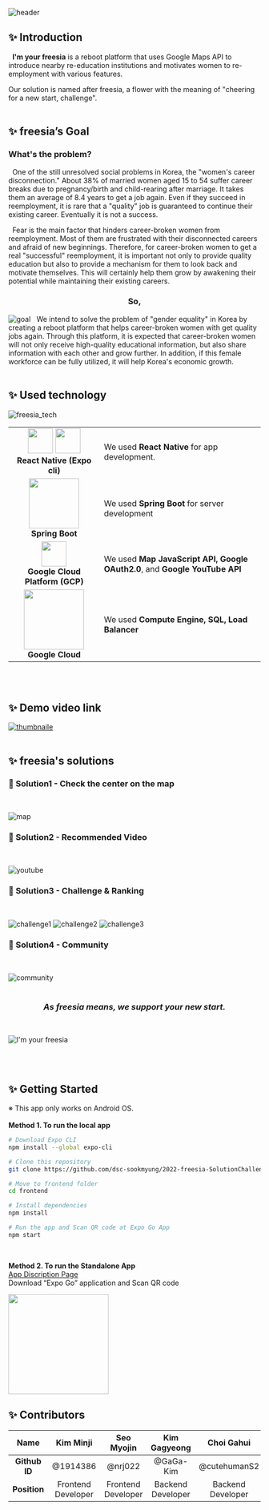 ![header](https://capsule-render.vercel.app/api?type=waving&color=0:FF8B2A,100:FFEF5E&height=170&section=header&text=2022%20Solution%20Challenge%20-%20I'm%20your%20freesia&fontSize=30&fontAlign=40&fontAlignY=30&fontColor=ffffff&animation=fadeIn) <br>
## ✨ Introduction
&nbsp; **I'm your freesia** is a reboot platform that uses Google Maps API to introduce nearby re-education institutions and motivates women to re-employment with various features.

Our solution is named after freesia, a flower with the meaning of "cheering for a new start, challenge".
<br/><br/>

## ✨ freesia’s Goal
### What's the problem?
&nbsp; One of the still unresolved social problems in Korea, the "women's career disconnection." About 38% of married women aged 15 to 54 suffer career breaks due to pregnancy/birth and child-rearing after marriage. It takes them an average of 8.4 years to get a job again. Even if they succeed in reemployment, it is rare that a "quality" job is guaranteed to continue their existing career. Eventually it is not a success.

&nbsp; Fear is the main factor that hinders career-broken women from reemployment. Most of them are frustrated with their disconnected careers and afraid of new beginnings. Therefore, for career-broken women to get a real "successful" reemployment, it is important not only to provide quality education but also to provide a mechanism for them to look back and motivate themselves. This will certainly help them grow by awakening their potential while maintaining their existing careers.

<h3 align="center"><b>So,</b></h3>

![goal](https://user-images.githubusercontent.com/61882016/160788790-0843a7f0-eb72-4263-918a-9987ed5ab0b8.png)
&nbsp; We intend to solve the problem of "gender equality" in Korea by creating a reboot platform that helps career-broken women with get quality jobs again. Through this platform, it is expected that career-broken women will not only receive high-quality educational information, but also share information with each other and grow further. In addition, if this female workforce can be fully utilized, it will help Korea's economic growth.
<br/><br/>

## ✨ Used technology
![freesia_tech](https://user-images.githubusercontent.com/87821678/160786178-f78336e5-7afe-4555-a2ca-29daadf1c36f.PNG)

<div align="center">
<table>
  <tr>
    <td align="center">
      <img src="https://media.vlpt.us/images/offdutybyblo/post/55e6994d-1767-4f76-bd5d-58974dc1ed14/react-native.png" width="50px">
      <img src="https://media.vlpt.us/images/jisoolee11/post/59b75cbb-e395-4dd8-966b-e2b26731fc0c/expo_logo_icon_145293.png" width="50px">
      <br/>
      <strong>React Native (Expo cli)</strong>
    </td>
    <td>We used <strong>React Native</strong> for app development.</td>
  </tr>
  <tr>
    <td align="center">
      <img src="https://media.vlpt.us/images/chs98412/post/06333f8b-07fd-45c3-9fc0-a86ce28759cc/103466606-760a4000-4d14-11eb-9941-2f3d00371471.png" width="100px"><br/>
      <strong>Spring Boot</strong>
    </td>
    <td>We used <strong>Spring Boot</strong> for server development</td>
  </tr>
  <tr>
    <td align="center">
      <img src="https://www.nicepng.com/png/full/30-300217_new-google-cloud-platform-apps-google-cloud-platform.png" width="50px"><br/>
      <strong>Google Cloud Platform (GCP)</strong>
    </td>
    <td>We used <strong>Map JavaScript API, Google OAuth2.0</strong>, and <strong>Google YouTube API</strong></td>
  </tr>
    <tr>
    <td align="center">
      <img src="https://user-images.githubusercontent.com/87821678/160822322-7b6978e9-139b-4c52-af74-c47ac4d263a7.png" width="120px"><br/>
      <strong>Google Cloud</strong>
    </td>
    <td>We used <strong>Compute Engine, SQL, Load Balancer</strong></td>
  </tr>
</table>
</div>
<br/><br/>

## ✨ Demo video link
[![thumbnaile](https://user-images.githubusercontent.com/61882016/160796943-a08fa3ac-85c1-4353-a8da-96e7dd450bc0.png)](https://youtu.be/yb1HGxQvyp4)
<br/><br/>

## ✨ freesia's solutions
<h3>💛 Solution1 - Check the center on the map</h3>
<br>

![map](https://user-images.githubusercontent.com/61882016/160815024-3e2c0b5a-cc85-40a1-8f79-c09ea4ec8a09.png)
<br>

<h3>💛 Solution2 - Recommended Video</h3>
<br>

![youtube](https://user-images.githubusercontent.com/61882016/160815138-519d6e93-2cfe-418c-9e99-fd5ea4c2c34e.png)
<br>

<h3>💛 Solution3 - Challenge & Ranking</h3>
<br>

![challenge1](https://user-images.githubusercontent.com/87821678/160820878-4783a39b-5fbf-4591-9679-358b53ac41fb.png)
![challenge2](https://user-images.githubusercontent.com/87821678/160823054-44f85ce5-52e2-4c9d-a427-ed38cee46f4c.png)
![challenge3](https://user-images.githubusercontent.com/87821678/160822981-edf74e71-15d9-4b21-9261-978cc4401c05.png)
<br>

<h3>💛 Solution4 - Community</h3>
<br>

![community](https://user-images.githubusercontent.com/61882016/160815691-aac7b1d9-1941-47b1-927f-e4db4bb4bec2.png)
<br>
<br>

**<h3 align="center">_As freesia means, we support your new start._</h3>**
<br>

![I'm your freesia](https://user-images.githubusercontent.com/87821678/160822845-be65bdce-2acd-451d-92b4-bb13707fe9e1.png)


<br/><br/>

## ✨ Getting Started
※ This app only works on Android OS. <br><br> 
**Method 1. To run the local app**

```bash
# Download Expo CLI
npm install --global expo-cli

# Clone this repository
git clone https://github.com/dsc-sookmyung/2022-freesia-SolutionChallenge.git

# Move to frontend folder
cd frontend

# Install dependencies
npm install

# Run the app and Scan QR code at Expo Go App
npm start
```
<br>

**Method 2. To run the Standalone App**  
[App Discription Page](https://expo.dev/@smjan27/frontend)  
Download “Expo Go” application and Scan QR code  

<img src="https://qr.expo.dev/expo-go?owner=smjan27&slug=frontend&releaseChannel=default&host=exp.host" width="200px">
<br />

## ✨ Contributors
| Name | Kim Minji | Seo Myojin | Kim Gagyeong | Choi Gahui |
| :-: | :-: | :-: | :-: | :-: |
| **Github ID** | @1914386 | @nrj022 | @GaGa-Kim | @cutehumanS2 |
| **Position** | Frontend Developer | Frontend Developer | Backend Developer | Backend Developer |
